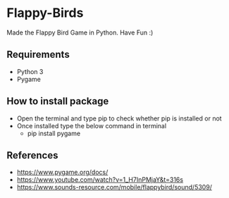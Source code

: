 # Flappy-Birds

Made the Flappy Bird Game in Python.
Have Fun :)

## Requirements
- Python 3
- Pygame

## How to install package

- Open the terminal and type pip to check whether pip is installed or not
- Once installed type the below command in terminal
    - pip install pygame

## References
- https://www.pygame.org/docs/
- https://www.youtube.com/watch?v=1_H7InPMjaY&t=316s
- https://www.sounds-resource.com/mobile/flappybird/sound/5309/ 

